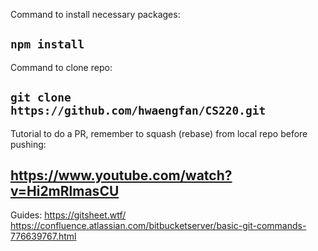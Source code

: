 Command to install necessary packages:

```npm install```
---

Command to clone repo:

```git clone https://github.com/hwaengfan/CS220.git```
---

Tutorial to do a PR, remember to squash (rebase) from local repo before pushing:

https://www.youtube.com/watch?v=Hi2mRlmasCU
---

Guides:
https://gitsheet.wtf/
https://confluence.atlassian.com/bitbucketserver/basic-git-commands-776639767.html
